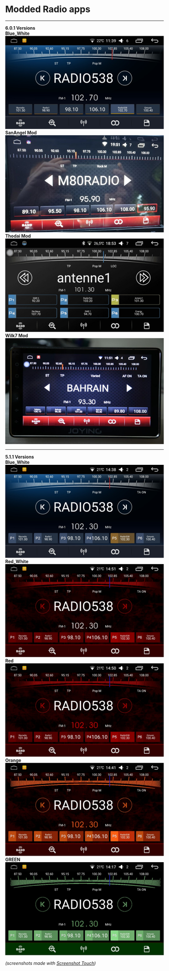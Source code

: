 # Modded Radio apps



-------
**6.0.1 Versions**<br>
**Blue_White**
![BLUE_WHITE](6.0.1/BLUE_WHITE/BLUE_WHITE.jpg "Blue_White version")
**SanAngel Mod**
![SanAngel](6.0.1/Sanangel-Mod/SanAngel.jpg "SanAngel's version")
**Thodai Mod**
![Thodai](6.0.1/Thodai-Mod/Thodai.jpg "Thodai's version")
**Wilk7 Mod**
![Wilk7](6.0.1/Wilk7-Mod/Wilk7.jpg "Wilk7's version")


-------
**5.1.1 Versions**<br>
**Blue_White**
![BLUE_WHITE](5.1.1/BLUE_WHITE/BLUE_WHITE.jpg "Blue_White version")
**Red_White**
![RED_WHITE](5.1.1/RED_WHITE/RED_WHITE.jpg "Red_White version")
**Red**
![RED](5.1.1/RED/RED.jpg "Red version")
**Orange**
![ORANGE](5.1.1/ORANGE/ORANGE.jpg "Orange version")
**GREEN**
![GREEN](5.1.1/GREEN/GREEN.jpg "Green version")

*(screenshots made with [Screenshot Touch](https://play.google.com/store/apps/details?id=com.mdiwebma.screenshot))*
